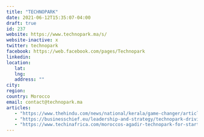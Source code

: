 ```yaml
---
title: "TECHNOPARK"
date: 2021-06-12T15:35:07-04:00
draft: true
id: 237
website: https://www.technopark.ma/s/
website-inactive: x
twitter: technopark
facebook: https://web.facebook.com/pages/Technopark
linkedin: 
location: 
   lat: 
   lng: 
   address: ""
city: 
region: 
country: Morocco
email: contact@technopark.ma
articles:
   - "https://www.thehindu.com/news/national/kerala/game-changer/article32473407.ece"
   - "https://businesschief.eu/leadership-and-strategy/technopark-driving-innovation-morocco-through-ecosystem-entrepreneurial-growth"
   - "https://www.techinafrica.com/moroccos-agadir-technopark-for-startups-is-almost-completion/"
---
```

